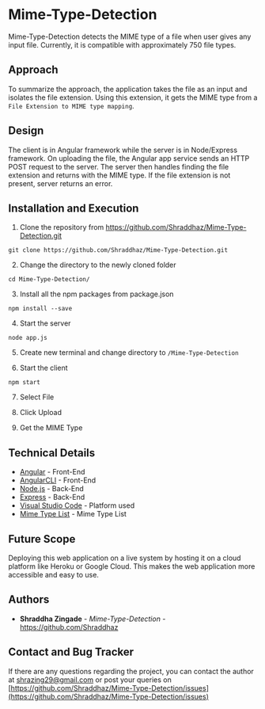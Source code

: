 # Mime-Type-Detection

Mime-Type-Detection detects the MIME type of a file when user gives any input file. Currently, it is compatible with approximately 750 file types.

## Approach
To summarize the approach, the application takes the file as an input and isolates the file extension. Using this extension, it gets the MIME type from a `File Extension to MIME type mapping`.

## Design
The client is in Angular framework while the server is in Node/Express framework. On uploading the file, the Angular app service sends an HTTP POST request to the server. The server then handles finding the file extension and returns with the MIME type. If the file extension is not present, server returns an error.


## Installation and Execution

1. Clone the repository from https://github.com/Shraddhaz/Mime-Type-Detection.git
```
git clone https://github.com/Shraddhaz/Mime-Type-Detection.git
```

2. Change the directory to the newly cloned folder
```
cd Mime-Type-Detection/
```

3. Install all the npm packages from package.json
```
npm install --save
```

4. Start the server
```
node app.js
```

5. Create new terminal and change directory to  ```/Mime-Type-Detection```

6. Start the client
```
npm start
```
7. Select File

8. Click Upload

9. Get the MIME Type

## Technical Details

* [Angular](https://angular.io/) - Front-End
* [AngularCLI](https://cli.angular.io/) - Front-End
* [Node.js](https://nodejs.org/en/) - Back-End 
* [Express](https://expressjs.com/) - Back-End 
* [Visual Studio Code](https://www.jetbrains.com/idea/) - Platform used
* [Mime Type List](http://svn.apache.org/repos/asf/httpd/httpd/trunk/docs/conf/mime.types) - Mime Type List


## Future Scope

Deploying this web application on a live system by hosting it on a cloud platform like Heroku or Google Cloud. This makes the web application more accessible and easy to use.

## Authors

* **Shraddha Zingade** - *Mime-Type-Detection* - https://github.com/Shraddhaz

## Contact and Bug Tracker

If there are any questions regarding the project, you can contact the author at [shrazing29@gmail.com](shrazing29@gmail.com) or post your queries on [https://github.com/Shraddhaz/Mime-Type-Detection/issues](https://github.com/Shraddhaz/Mime-Type-Detection/issues)
